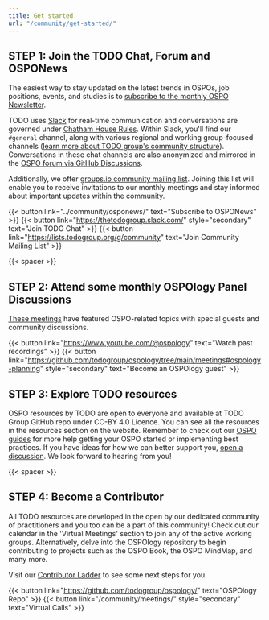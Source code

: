 ```yaml
---
title: Get started
url: "/community/get-started/"
---
```


## STEP 1: Join the TODO Chat, Forum and OSPONews

The easiest way to stay updated on the latest trends in OSPOs, job positions, events, and studies is to [subscribe to the monthly OSPO Newsletter](../community/osponews/).

TODO uses [Slack](https://thetodogroup.slack.com/) for real-time communication and conversations are governed under [Chatham House Rules](https://www.chathamhouse.org/about-us/chatham-house-rule). Within Slack, you'll find our `#general` channel, along with various regional and working group-focused channels ([learn more about TODO group's community structure](https://github.com/todogroup/governance/blob/main/TODO%20Structure/structure-mindmap.md)). Conversations in these chat channels are also anonymized and mirrored in the [OSPO forum via GitHub Discussions](https://github.com/todogroup/ospology/discussions).

Additionally, we offer [groups.io community mailing list](https://lists.todogroup.org/g/community). Joining this list will enable you to receive invitations to our monthly meetings and stay informed about important updates within the community.

{{< button link="../community/osponews/" text="Subscribe to OSPONews" >}} {{< button link="https://thetodogroup.slack.com/" style="secondary" text="Join TODO Chat" >}} {{< button link="https://lists.todogroup.org/g/community" text="Join Community Mailing List" >}}

{{< spacer >}}

## STEP 2: Attend some monthly OSPOlogy Panel Discussions

[These meetings](https://community.linuxfoundation.org/todo-group-ospology/) have featured OSPO-related topics with special guests and community discussions.

{{< button link="https://www.youtube.com/@ospology" text="Watch past recordings" >}} {{< button link="https://github.com/todogroup/ospology/tree/main/meetings#ospology-planning" style="secondary" text="Become an OSPOlogy guest" >}}

## STEP 3: Explore TODO resources

OSPO resources by TODO are open to everyone and available at TODO Group GitHub repo under CC-BY 4.0 Licence. You can see all the resources in the resources section on the website. Remember to check out our [OSPO guides](https://todogroup.org/resources/guides/) for more help getting your OSPO started or implementing best practices. If you have ideas for how we can better support you, [open a discussion](https://github.com/todogroup/ospology/discussions). We look forward to hearing from you!

{{< spacer >}}

## STEP 4: Become a Contributor

All TODO resources are developed in the open by our dedicated community of practitioners and you too can be a part of this community! Check out our calendar in the 'Virtual Meetings' section to join any of the active working groups. Alternatively, delve into the OSPOlogy repository to begin contributing to projects such as the OSPO Book, the OSPO MindMap, and many more.

Visit our [Contributor Ladder](https://github.com/todogroup/ospology/blob/main/GOVERNANCE.md) to see some next steps for you.

{{< button link="https://github.com/todogroup/ospology/" text="OSPOlogy Repo" >}} {{< button link="/community/meetings/" style="secondary" text="Virtual Calls" >}}
